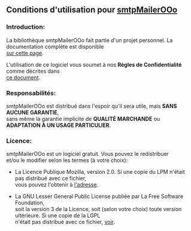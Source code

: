 ## Conditions d'utilisation pour [smtpMailerOOo](https://github.com/prrvchr/smtpMailerOOo)


### Introduction:

La bibliothèque smtpMailerOOo fait partie d'un projet personnel. La documentation complète est disponible  
[sur cette page](https://prrvchr.github.io/smtpMailerOOo).

L'utilisation de ce logiciel vous soumet à nos **Règles de Confidentialité** comme décrites dans  
[ce document](https://prrvchr.github.io/smtpMailerOOo/smtpMailerOOo/registration/PrivacyPolicy_fr).

### Responsabilités:

smtpMailerOOo est distribué dans l'espoir qu'il sera utile, mais **SANS AUCUNE GARANTIE**,  
sans même la garantie implicite de **QUALITÉ MARCHANDE** ou **ADAPTATION À UN USAGE PARTICULIER**.

### Licence:

smtpMailerOOo est un logiciel gratuit. Vous pouvez le redistribuer  
et/ou le modifier selon les termes (à votre choix):

- La Licence Publique Mozilla, version 2.0. Si une copie du LPM n'était pas distribué avec ce fichier,  
vous pouvez l'obtenir à [l'adresse](http://mozilla.org/MPL/2.0/).

- La GNU Lesser General Public License publiée par La Free Software Foundation,  
soit la version 3 de la Licence, soit (selon votre choix) toute version ultérieure. Si une copie de la LGPL  
n'était pas distribué avec ce fichier, [voir](http://www.gnu.org/licenses/).
